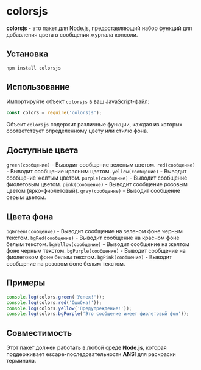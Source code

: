 # colorsjs

**colorsjs** - это пакет для Node.js, предоставляющий набор функций для добавления цвета в сообщения журнала консоли.

## Установка

```bash
npm install colorsjs
```

## Использование

Импортируйте объект `colorsjs` в ваш JavaScript-файл:

```javascript
const colors = require('colorsjs');
```

Объект `colorsjs` содержит различные функции, каждая из которых соответствует определенному цвету или стилю фона.

## Доступные цвета

`green(сообщение)` - Выводит сообщение зеленым цветом.
`red(сообщение)` - Выводит сообщение красным цветом.
`yellow(сообщение)` - Выводит сообщение желтым цветом.
`purple(сообщение)` - Выводит сообщение фиолетовым цветом.
`pink(сообщение)` - Выводит сообщение розовым цветом (ярко-фиолетовый).
`gray(сообщение)` - Выводит сообщение серым цветом.

## Цвета фона

`bgGreen(сообщение)` - Выводит сообщение на зеленом фоне черным текстом.
`bgRed(сообщение)` - Выводит сообщение на красном фоне белым текстом.
`bgYellow(сообщение)` - Выводит сообщение на желтом фоне черным текстом.
`bgPurple(сообщение)` - Выводит сообщение на фиолетовом фоне белым текстом.
`bgPink(сообщение)` - Выводит сообщение на розовом фоне белым текстом.

## Примеры

```javascript
console.log(colors.green('Успех!'));
console.log(colors.red('Ошибка!'));
console.log(colors.yellow('Предупреждение!'));
console.log(colors.bgPurple('Это сообщение имеет фиолетовый фон'));
```

## Совместимость

Этот пакет должен работать в любой среде **Node.js**, которая поддерживает escape-последовательности **ANSI** для раскраски терминала.
